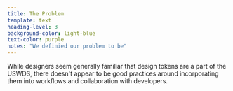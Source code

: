 ```yaml
---
title: The Problem
template: text
heading-level: 3
background-color: light-blue
text-color: purple
notes: "We definied our problem to be"
---
```


While designers seem generally familiar that design tokens are a part of the USWDS, there doesn't appear to be good practices around incorporating them into workflows and collaboration with developers.
